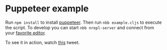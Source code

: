 # Puppeteer example

Run `npm install` to install
[puppeteer](https://github.com/puppeteer/puppeteer).  Then run `nbb
example.cljs` to execute the script.  To develop you can start `nbb
nrepl-server` and connect from your [favorite
editor](https://github.com/borkdude/nbb#nrepl).


To see it in action, watch [this](https://twitter.com/borkdude/status/1444960498634604546) tweet.
